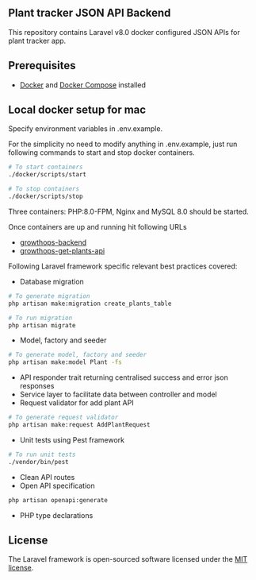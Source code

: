 ## Plant tracker JSON API Backend

This repository contains Laravel v8.0 docker configured JSON APIs for plant tracker app.

## Prerequisites
* [Docker](https://docs.docker.com) and [Docker Compose](https://docs.docker.com/compose/) installed

## Local docker setup for mac

Specify environment variables in .env.example. 

For the simplicity no need to modify anything in .env.example, just run following commands to start and stop docker containers.

```bash
# To start containers
./docker/scripts/start

# To stop containers
./docker/scripts/stop
```
Three containers: PHP:8.0-FPM, Nginx and MySQL 8.0 should be started.

Once containers are up and running hit following URLs
* [growthops-backend](http://backend.growthops.localdomain)
* [growthops-get-plants-api](http://backend.growthops.localdomain/api/v1/plants)

Following Laravel framework specific relevant best practices covered:
- Database migration

```bash
# To generate migration
php artisan make:migration create_plants_table

# To run migration
php artisan migrate
```
-  Model, factory and seeder
```bash
# To generate model, factory and seeder
php artisan make:model Plant -fs
```
- API responder trait returning centralised success and error json responses
- Service layer to facilitate data between controller and model
- Request validator for add plant API 
```bash
# To generate request validator
php artisan make:request AddPlantRequest
```
- Unit tests using Pest framework
```bash
# To run unit tests
./vendor/bin/pest
```
- Clean API routes
- Open API specification
```bash
php artisan openapi:generate
```
- PHP type declarations

## License

The Laravel framework is open-sourced software licensed under the [MIT license](https://opensource.org/licenses/MIT).
